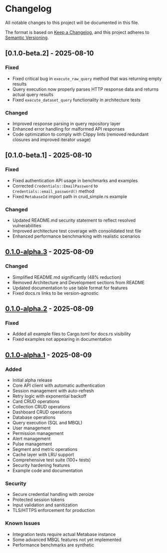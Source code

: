 # Changelog

All notable changes to this project will be documented in this file.

The format is based on [Keep a Changelog](https://keepachangelog.com/en/1.0.0/),
and this project adheres to [Semantic Versioning](https://semver.org/spec/v2.0.0.html).

## [0.1.0-beta.2] - 2025-08-10

### Fixed
- Fixed critical bug in `execute_raw_query` method that was returning empty results
- Query execution now properly parses HTTP response data and returns actual query results
- Fixed `execute_dataset_query` functionality in architecture tests

### Changed
- Improved response parsing in query repository layer
- Enhanced error handling for malformed API responses
- Code optimization to comply with Clippy lints (removed redundant closures and improved iterator usage)

## [0.1.0-beta.1] - 2025-08-10

### Fixed
- Fixed authentication API usage in benchmarks and examples
- Corrected `Credentials::EmailPassword` to `Credentials::email_password()` method
- Fixed `MetabaseId` import path in crud_simple.rs example

### Changed

- Updated README.md security statement to reflect resolved vulnerabilities
- Improved architecture test coverage with consolidated test file
- Enhanced performance benchmarking with realistic scenarios


## [0.1.0-alpha.3] - 2025-08-09

### Changed
- Simplified README.md significantly (48% reduction)
- Removed Architecture and Development sections from README
- Updated documentation to use table format for features
- Fixed docs.rs links to be version-agnostic

## [0.1.0-alpha.2] - 2025-08-09

### Fixed
- Added all example files to Cargo.toml for docs.rs visibility
- Fixed examples not appearing in documentation

## [0.1.0-alpha.1] - 2025-08-09

### Added
- Initial alpha release
- Core API client with automatic authentication
- Session management with auto-refresh
- Retry logic with exponential backoff
- Card CRUD operations
- Collection CRUD operations
- Dashboard CRUD operations
- Database operations
- Query execution (SQL and MBQL)
- User management
- Permission management
- Alert management
- Pulse management
- Segment and metric operations
- Cache layer with LRU support
- Comprehensive test suite (100+ tests)
- Security hardening features
- Example code and documentation

### Security
- Secure credential handling with zeroize
- Protected session tokens
- Input validation and sanitization
- TLS/HTTPS enforcement for production

### Known Issues
- Integration tests require actual Metabase instance
- Some advanced MBQL features not yet implemented
- Performance benchmarks are synthetic

[Unreleased]: https://github.com/daisuke8000/metabase-api-rs/compare/v0.1.0-alpha.3...HEAD
[0.1.0-alpha.3]: https://github.com/daisuke8000/metabase-api-rs/compare/v0.1.0-alpha.2...v0.1.0-alpha.3
[0.1.0-alpha.2]: https://github.com/daisuke8000/metabase-api-rs/compare/v0.1.0-alpha.1...v0.1.0-alpha.2
[0.1.0-alpha.1]: https://github.com/daisuke8000/metabase-api-rs/releases/tag/v0.1.0-alpha.1